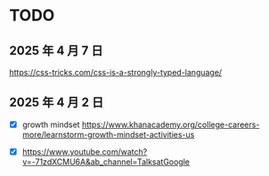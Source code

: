 # TODO

## 2025 年 4 月 7 日

https://css-tricks.com/css-is-a-strongly-typed-language/

## 2025 年 4 月 2 日

- [x] growth mindset https://www.khanacademy.org/college-careers-more/learnstorm-growth-mindset-activities-us

- [x] https://www.youtube.com/watch?v=-71zdXCMU6A&ab_channel=TalksatGoogle

